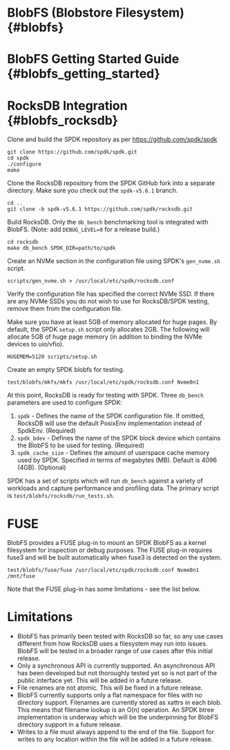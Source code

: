 # BlobFS (Blobstore Filesystem) {#blobfs}

# BlobFS Getting Started Guide {#blobfs_getting_started}

# RocksDB Integration {#blobfs_rocksdb}

Clone and build the SPDK repository as per https://github.com/spdk/spdk

~~~{.sh}
git clone https://github.com/spdk/spdk.git
cd spdk
./configure
make
~~~

Clone the RocksDB repository from the SPDK GitHub fork into a separate directory.
Make sure you check out the `spdk-v5.6.1` branch.

~~~{.sh}
cd ..
git clone -b spdk-v5.6.1 https://github.com/spdk/rocksdb.git
~~~

Build RocksDB.  Only the `db_bench` benchmarking tool is integrated with BlobFS.
(Note: add `DEBUG_LEVEL=0` for a release build.)

~~~{.sh}
cd rocksdb
make db_bench SPDK_DIR=path/to/spdk
~~~

Create an NVMe section in the configuration file using SPDK's `gen_nvme.sh` script.

~~~{.sh}
scripts/gen_nvme.sh > /usr/local/etc/spdk/rocksdb.conf
~~~

Verify the configuration file has specified the correct NVMe SSD.
If there are any NVMe SSDs you do not wish to use for RocksDB/SPDK testing, remove them from the configuration file.

Make sure you have at least 5GB of memory allocated for huge pages.
By default, the SPDK `setup.sh` script only allocates 2GB.
The following will allocate 5GB of huge page memory (in addition to binding the NVMe devices to uio/vfio).

~~~{.sh}
HUGEMEM=5120 scripts/setup.sh
~~~

Create an empty SPDK blobfs for testing.

~~~{.sh}
test/blobfs/mkfs/mkfs /usr/local/etc/spdk/rocksdb.conf Nvme0n1
~~~

At this point, RocksDB is ready for testing with SPDK.  Three `db_bench` parameters are used to configure SPDK:

1. `spdk` - Defines the name of the SPDK configuration file.  If omitted, RocksDB will use the default PosixEnv implementation
   instead of SpdkEnv. (Required)
2. `spdk_bdev` - Defines the name of the SPDK block device which contains the BlobFS to be used for testing. (Required)
3. `spdk_cache_size` - Defines the amount of userspace cache memory used by SPDK.  Specified in terms of megabytes (MB).
   Default is 4096 (4GB).  (Optional)

SPDK has a set of scripts which will run `db_bench` against a variety of workloads and capture performance and profiling
data.  The primary script is `test/blobfs/rocksdb/run_tests.sh`.

# FUSE

BlobFS provides a FUSE plug-in to mount an SPDK BlobFS as a kernel filesystem for inspection or debug purposes.
The FUSE plug-in requires fuse3 and will be built automatically when fuse3 is detected on the system.

~~~{.sh}
test/blobfs/fuse/fuse /usr/local/etc/spdk/rocksdb.conf Nvme0n1 /mnt/fuse
~~~

Note that the FUSE plug-in has some limitations - see the list below.

# Limitations

* BlobFS has primarily been tested with RocksDB so far, so any use cases different from how RocksDB uses a filesystem
  may run into issues.  BlobFS will be tested in a broader range of use cases after this initial release.
* Only a synchronous API is currently supported.  An asynchronous API has been developed but not thoroughly tested
  yet so is not part of the public interface yet.  This will be added in a future release.
* File renames are not atomic.  This will be fixed in a future release.
* BlobFS currently supports only a flat namespace for files with no directory support.  Filenames are currently stored
  as xattrs in each blob.  This means that filename lookup is an O(n) operation.  An SPDK btree implementation is
  underway which will be the underpinning for BlobFS directory support in a future release.
* Writes to a file must always append to the end of the file.  Support for writes to any location within the file
  will be added in a future release.

